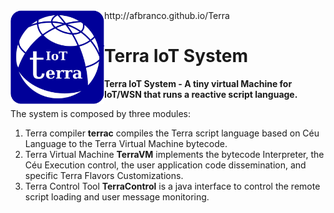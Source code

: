 <img width=150 align="left" src="/docs/images/Terra_IoT_Globo.png">
http://afbranco.github.io/Terra

Terra IoT System
=====

__Terra IoT System - A tiny virtual Machine for IoT/WSN that runs a reactive script language.__

The system is composed by three modules:

1. Terra compiler __terrac__ compiles the Terra script language based on Céu Language to the Terra Virtual Machine bytecode.
2. Terra Virtual Machine __TerraVM__ implements the bytecode Interpreter, the Céu Execution control, the user application code dissemination, and specific Terra Flavors Customizations.
3. Terra Control Tool __TerraControl__ is a java interface to control the remote script loading and user message monitoring.

